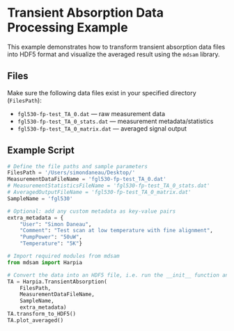# Transient Absorption Data Processing Example

This example demonstrates how to transform transient absorption data files into HDF5 format and visualize the averaged result using the `mdsam` library.

## Files

Make sure the following data files exist in your specified directory (`FilesPath`):

- `fgl530-fp-test_TA_0.dat` — raw measurement data  
- `fgl530-fp-test_TA_0_stats.dat` — measurement metadata/statistics  
- `fgl530-fp-test_TA_0_matrix.dat` — averaged signal output  

## Example Script

```python
# Define the file paths and sample parameters
FilesPath = '/Users/simondaneau/Desktop/'
MeasurementDataFileName = 'fgl530-fp-test_TA_0.dat'
# MeasurementStatisticsFileName = 'fgl530-fp-test_TA_0_stats.dat'
# AveragedOutputFileName = 'fgl530-fp-test_TA_0_matrix.dat'
SampleName = 'fgl530'

# Optional: add any custom metadata as key-value pairs
extra_metadata = {
    "User": "Simon Daneau",
    "Comment": "Test scan at low temperature with fine alignment",
    "PumpPower": "50uW",
    "Temperature": "5K"}

# Import required modules from mdsam
from mdsam import Harpia

# Convert the data into an HDF5 file, i.e. run the __init__ function and plot.
TA = Harpia.TransientAbsorption(
    FilesPath,
    MeasurementDataFileName,
    SampleName,
    extra_metadata)
TA.transform_to_HDF5()
TA.plot_averaged()